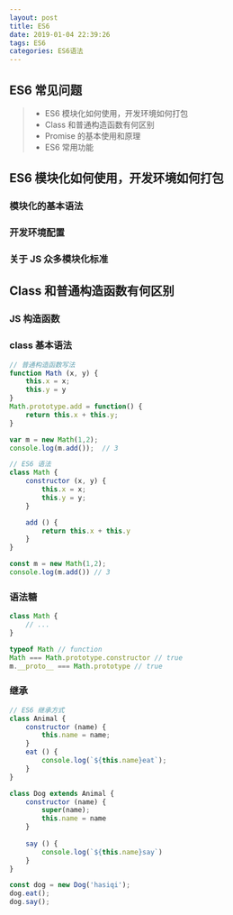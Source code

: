 ```yaml
---
layout: post
title: ES6
date: 2019-01-04 22:39:26
tags: ES6
categories: ES6语法
---
```


## ES6 常见问题
> - ES6 模块化如何使用，开发环境如何打包
> - Class 和普通构造函数有何区别
> - Promise 的基本使用和原理
> - ES6 常用功能


## ES6 模块化如何使用，开发环境如何打包

### 模块化的基本语法

### 开发环境配置

### 关于 JS 众多模块化标准


## Class 和普通构造函数有何区别

### JS 构造函数

### class 基本语法


```js
// 普通构造函数写法
function Math (x, y) {
    this.x = x;
    this.y = y
}
Math.prototype.add = function() {
    return this.x + this.y;
}

var m = new Math(1,2);
console.log(m.add());  // 3
```

```js
// ES6 语法
class Math {
    constructor (x, y) {
        this.x = x;
        this.y = y;
    }

    add () {
        return this.x + this.y
    }
}

const m = new Math(1,2);
console.log(m.add()) // 3
```

### 语法糖

```js
class Math {
    // ...
}

typeof Math // function
Math === Math.prototype.constructor // true
m.__proto__ === Math.prototype // true
```

### 继承

```js
// ES6 继承方式
class Animal {
    constructor (name) {
        this.name = name;
    }
    eat () {
        console.log(`${this.name}eat`);
    }
}

class Dog extends Animal {
    constructor (name) {
        super(name);
        this.name = name
    }
    
    say () {
        console.log(`${this.name}say`)
    }
}

const dog = new Dog('hasiqi');
dog.eat();
dog.say();
```
 



